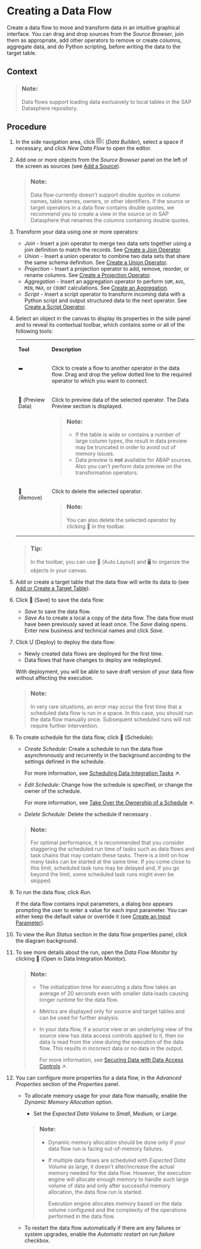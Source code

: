 <!-- loioe30fd1417e954577baae3246ea470c3f -->

<link rel="stylesheet" type="text/css" href="../css/sap-icons.css"/>

# Creating a Data Flow

Create a data flow to move and transform data in an intuitive graphical interface. You can drag and drop sources from the *Source Browser*, join them as appropriate, add other operators to remove or create columns, aggregate data, and do Python scripting, before writing the data to the target table.



<a name="loioe30fd1417e954577baae3246ea470c3f__context_rpc_sxj_pwb"/>

## Context

> ### Note:  
> Data flows support loading data exclusively to local tables in the SAP Datasphere repository.



<a name="loioe30fd1417e954577baae3246ea470c3f__steps_wbn_zjx_1mb"/>

## Procedure

1.  In the side navigation area, click ![](../Creating-Finding-Sharing-Objects/images/Data_Builder_f73dc45.png) \(*Data Builder*\), select a space if necessary, and click *New Data Flow* to open the editor.

2.  Add one or more objects from the *Source Browser* panel on the left of the screen as sources \(see [Add a Source](add-a-source-7b50e8e.md)\).

    > ### Note:  
    > Data flow currently doesn't support double quotes in column names, table names, owners, or other identifiers. If the source or target operators in a data flow contains double quotes, we recommend you to create a view in the source or in SAP Datasphere that renames the columns containing double quotes.

3.  Transform your data using one or more operators:

    -   *Join* - Insert a join operator to merge two data sets together using a join definition to match the records. See [Create a Join Operator](create-a-join-operator-e57633d.md).
    -   *Union* - Insert a union operator to combine two data sets that share the same schema definition. See [Create a Union Operator](create-a-union-operator-e0a3804.md).
    -   *Projection* - Insert a projection operator to add, remove, reorder, or rename columns. See [Create a Projection Operator](create-a-projection-operator-912f740.md).
    -   *Aggregation* - Insert an aggregation operator to perform `SUM`, `AVG`, `MIN`, `MAX`, or `COUNT` calculations. See [Create an Aggregation](create-an-aggregation-328d28f.md).
    -   *Script* - Insert a script operator to transform incoming data with a Python script and output structured data to the next operator. See [Create a Script Operator](create-a-script-operator-f3e2570.md).

4.  Select an object in the canvas to display its properties in the side panel and to reveal its contextual toolbar, which contains some or all of the following tools:


    <table>
    <tr>
    <th valign="top">

    Tool


    
    </th>
    <th valign="top">

    Description


    
    </th>
    </tr>
    <tr>
    <td valign="top">
    
    :arrow_right:


    
    </td>
    <td valign="top">
    
    Click to create a flow to another operator in the data flow. Drag and drop the yellow dotted line to the required operator to which you want to connect.


    
    </td>
    </tr>
    <tr>
    <td valign="top">
    
    <span class="FPA-icons"></span> \(Preview Data\)


    
    </td>
    <td valign="top">
    
    Click to preview data of the selected operator. The Data Preview section is displayed.

    > ### Note:  
    > -   If the table is wide or contains a number of large column types, the result in data preview may be truncated in order to avoid out of memory issues.
    > -   Data preview is **not** available for ABAP sources. Also you can't perform data preview on the transformation operators.


    
    </td>
    </tr>
    <tr>
    <td valign="top">
    
    <span class="FPA-icons"></span> \(Remove\)


    
    </td>
    <td valign="top">
    
    Click to delete the selected operator.

    > ### Note:  
    > You can also delete the selected operator by clicking <span class="FPA-icons"></span> in the toolbar.


    
    </td>
    </tr>
    </table>
    
    > ### Tip:  
    > In the toolbar, you can use <span class="SAP-icons"></span> \(Auto Layout\) and :desktop_computer: to organize the objects in your canvas.

5.  Add or create a target table that the data flow will write its data to \(see [Add or Create a Target Table](add-or-create-a-target-table-0fa7805.md)\).

6.  Click <span class="FPA-icons"></span> \(Save\) to save the data flow:

    -   *Save* to save the data flow.
    -   *Save As* to create a local a copy of the data flow. The data flow must have been previously saved at least once. The *Save* dialog opens. Enter new business and technical names and click *Save*.

7.  Click <span class="SAP-icons"></span> \(Deploy\) to deploy the data flow:

    -   Newly created data flows are deployed for the first time.
    -   Data flows that have changes to deploy are redeployed.

    With deployment, you will be able to save draft version of your data flow without affecting the execution.

    > ### Note:  
    > In very rare situations, an error may occur the first time that a scheduled data flow is run in a space. In this case, you should run the data flow manually once. Subsequent scheduled runs will not require further intervention.

8.  To create schedule for the data flow, click <span class="FPA-icons"></span> \(Schedule\):

    -   *Create Schedule*: Create a schedule to run the data flow asynchronously and recurrently in the background according to the settings defined in the schedule.

        For more information, see [Scheduling Data Integration Tasks](https://help.sap.com/viewer/be5967d099974c69b77f4549425ca4c0/cloud/en-US/7fa07621d9c0452a978cb2cc8e4cd2b1.html "Schedule data integration tasks to run periodically at a specified date or time.") :arrow_upper_right:.

    -   *Edit Schedule*: Change how the schedule is specified, or change the owner of the schedule.

        For more information, see [Take Over the Ownership of a Schedule](https://help.sap.com/viewer/be5967d099974c69b77f4549425ca4c0/cloud/en-US/4b660c0395454bd0923f732eef4ee4b2.html "Per default, the user who creates a task schedule owns the schedule which means that the job scheduling component runs the task on the owner&apos;s behalf according to the defined schedule. You can assign the ownership of the schedule to yourself.") :arrow_upper_right:.

    -   *Delete Schedule*: Delete the schedule if necessary .

    > ### Note:  
    > For optimal performance, it is recommended that you consider staggering the scheduled run time of tasks such as data flows and task chains that may contain these tasks. There is a limit on how many tasks can be started at the same time. If you come close to this limit, scheduled task runs may be delayed and, if you go beyond the limit, some scheduled task runs might even be skipped.

9.  To run the data flow, click *Run*.

    If the data flow contains input parameters, a dialog box appears prompting the user to enter a value for each input parameter. You can either keep the default value or override it \(see [Create an Input Parameter](create-an-input-parameter-a6fb3e7.md)\).

10. To view the *Run Status* section in the data flow properties panel, click the diagram background.

11. To see more details about the run, open the *Data Flow Monitor* by clicking <span class="FPA-icons"></span> \(Open in Data Integration Monitor\).

    > ### Note:  
    > -   The initialization time for executing a data flow takes an average of 20 seconds even with smaller data loads causing longer runtime for the data flow.
    > -   Metrics are displayed only for source and target tables and can be used for further analysis.
    > -   In your data flow, if a source view or an underlying view of the source view has data access controls applied to it, then no data is read from the view during the execution of the data flow. This results in incorrect data or no data in the output.
    > 
    >     For more information, see [Securing Data with Data Access Controls](https://help.sap.com/viewer/be5967d099974c69b77f4549425ca4c0/cloud/en-US/a032e51c730147c7a1fcac125b4cfe14.html "Data access controls allow you to apply row-level security to your objects. When a data access control is applied to a data layer view or a business layer object, any user viewing its data will see only the rows for which they are authorized, based on the specified criteria.") :arrow_upper_right:.

12. You can configure more properties for a data flow, in the *Advanced Properties* section of the *Properties* panel.

    -   To allocate memory usage for your data flow manually, enable the *Dynamic Memory Allocation* option.

        -   Set the *Expected Data Volume* to *Small*, *Medium*, or *Large*.

        > ### Note:  
        > -   Dynamic memory allocation should be done only if your data flow run is facing out-of-memory failures.
        > -   If multiple data flows are scheduled with *Expected Data Volume* as large, it doesn't alter/increase the actual memory needed for the data flow. However, the execution engine will allocate enough memory to handle such large volume of data and only after successful memory allocation, the data flow run is started.
        > 
        >     Execution engine allocates memory based on the data volume configured and the complexity of the operations performed in the data flow.

    -   To restart the data flow automatically if there are any failures or system upgrades, enable the *Automatic restart on run failure* checkbox.


